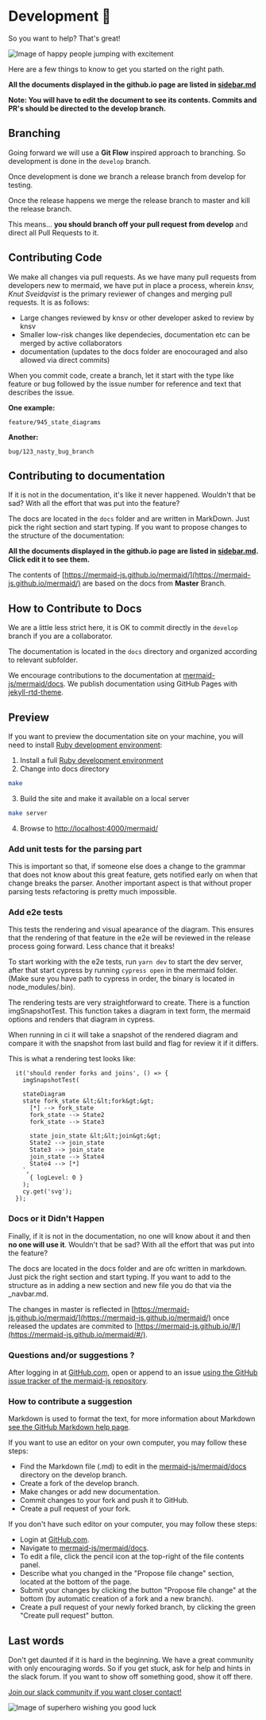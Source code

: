# Development 🙌


So you want to help? That's great!

![Image of happy people jumping with excitement](https://media.giphy.com/media/BlVnrxJgTGsUw/giphy.gif)

Here are a few things to know to get you started on the right path.

**All the documents displayed in the github.io page are listed in [sidebar.md](https://github.com/mermaid-js/mermaid/edit/develop/docs/_sidebar.md)**
 
**Note: You will have to edit the document to see its contents. Commits and PR's should be directed to the develop branch.**

## Branching

Going forward we will use a **Git Flow** inspired approach to branching. So development is done in the `develop` branch. 

Once development is done we branch a release branch from develop for testing.

Once the release happens we merge the release branch to master and kill the release branch.

This means... **you should branch off your pull request from develop** and direct all Pull Requests to it.   

## Contributing Code

We make all changes via pull requests. As we have many pull requests from developers new to mermaid, we have put in place a process, wherein *knsv, Knut Sveidqvist* is the primary reviewer of changes and merging pull requests. It is as follows:

* Large changes reviewed by knsv or other developer asked to review by knsv
* Smaller low-risk changes like dependecies, documentation etc can be merged by active collaborators
* documentation (updates to the docs folder are enocouraged and also allowed via direct commits)

When you commit code, create a branch, let it start with the type like feature or bug followed by the issue number for reference and text that describes the issue. 


**One example:**

`feature/945_state_diagrams`

**Another:**

`bug/123_nasty_bug_branch`


## Contributing to documentation
If it is not in the documentation, it's like it never happened. Wouldn't that be sad? With all the effort that was put into the feature?

The docs are located in the `docs` folder and are written in MarkDown. Just pick the right section and start typing. If you want to propose changes to the structure of the documentation: 

**All the documents displayed in the github.io page are listed in [sidebar.md](https://github.com/mermaid-js/mermaid/edit/develop/docs/_sidebar.md). Click edit it to see them.**

The contents of [https://mermaid-js.github.io/mermaid/](https://mermaid-js.github.io/mermaid/) are based on the docs from **Master** Branch. 

## How to Contribute to Docs

We are a little less strict here, it is OK to commit directly in the `develop` branch if you are a collaborator.

The documentation is located in the `docs` directory and organized according to relevant subfolder. 

We encourage contributions to the documentation at [mermaid-js/mermaid/docs](https://github.com/mermaid-js/mermaid/tree/develop/docs). We publish documentation using GitHub Pages with [jekyll-rtd-theme](https://github.com/rundocs/jekyll-rtd-theme).

## Preview
If you want to preview the documentation site on your machine, you will need to install  [Ruby development environment](https://jekyllrb.com/docs/installation/):

1. Install a full [Ruby development environment](https://jekyllrb.com/docs/installation/)
2. Change into docs directory
```sh
make
```
3. Build the site and make it available on a local server
```sh
make server
```
4. Browse to [http://localhost:4000/mermaid/](http://localhost:4000/mermaid/)

### **Add unit tests for the parsing part**

This is important so that, if someone else does a change to the grammar that does not know about this great feature, gets notified early on when that change breaks the parser. Another important aspect is that without proper parsing tests refactoring is pretty much impossible.

### **Add e2e tests**

This tests the rendering and visual apearance of the diagram. This ensures that the rendering of that feature in the e2e will be reviewed in the release process going forward. Less chance that it breaks!

To start working with the e2e tests, run `yarn dev` to start the dev server, after that start cypress by running `cypress open` in the mermaid folder. (Make sure you have path to cypress in order, the binary is located in node_modules/.bin).

The rendering tests are very straightforward to create. There is a function imgSnapshotTest. This function takes a diagram in text form, the mermaid options and renders that diagram in cypress.

When running in ci it will take a snapshot of the rendered diagram and compare it with the snapshot from last build and flag for review it if it differs.

This is what a rendering test looks like:
```
  it('should render forks and joins', () => {
    imgSnapshotTest(
      `
    stateDiagram
    state fork_state &lt;&lt;fork&gt;&gt;
      [*] --> fork_state
      fork_state --> State2
      fork_state --> State3

      state join_state &lt;&lt;join&gt;&gt;
      State2 --> join_state
      State3 --> join_state
      join_state --> State4
      State4 --> [*]
    `,
      { logLevel: 0 }
    );
    cy.get('svg');
  });
  ```


### **Docs or it Didn't Happen**

Finally, if it is not in the documentation, no one will know about it and then **no one will use it**. Wouldn't that be sad? With all the effort that was put into the feature?

The docs are located in the docs folder and are ofc written in markdown. Just pick the right section and start typing. If you want to add to the structure as in adding a new section and new file you do that via the _navbar.md.

The changes in master is reflected in [https://mermaid-js.github.io/mermaid/](https://mermaid-js.github.io/mermaid/) once released the updates are commited to [https://mermaid-js.github.io/#/](https://mermaid-js.github.io/mermaid/#/).

### Questions and/or suggestions ?
After logging in at [GitHub.com](https://www.github.com), open or append to an issue [using the GitHub issue tracker of the mermaid-js repository](https://github.com/mermaid-js/mermaid/issues?q=is%3Aissue+is%3Aopen+label%3A%22Area%3A+Documentation%22).

### How to contribute a suggestion
Markdown is used to format the text, for more information about Markdown [see the GitHub Markdown help page](https://help.github.com/en/github/writing-on-github/basic-writing-and-formatting-syntax).

If you want to use an editor on your own computer, you may follow these steps:
* Find the Markdown file (.md) to edit in the [mermaid-js/mermaid/docs](https://github.com/mermaid-js/mermaid/tree/develop/docs) directory on the develop branch.
* Create a fork of the develop branch.
* Make changes or add new documentation.
* Commit changes to your fork and push it to GitHub.
* Create a pull request of your fork.

If you don't have such editor on your computer, you may follow these steps:
* Login at [GitHub.com](https://www.github.com).
* Navigate to [mermaid-js/mermaid/docs](https://github.com/mermaid-js/mermaid/tree/develop/docs).
* To edit a file, click the pencil icon at the top-right of the file contents panel.
* Describe what you changed in the "Propose file change" section, located at the bottom of the page.
* Submit your changes by clicking the button "Propose file change" at the bottom (by automatic creation of a fork and a new branch).
* Create a pull request of your newly forked branch, by clicking the green "Create pull request" button.

## Last words

Don't get daunted if it is hard in the beginning. We have a great community with only encouraging words. So if you get stuck, ask for help and hints in the slack forum. If you want to show off something good, show it off there.

[Join our slack community if you want closer contact!](https://join.slack.com/t/mermaid-talk/shared_invite/enQtNzc4NDIyNzk4OTAyLWVhYjQxOTI2OTg4YmE1ZmJkY2Y4MTU3ODliYmIwOTY3NDJlYjA0YjIyZTdkMDMyZTUwOGI0NjEzYmEwODcwOTE)


![Image of superhero wishing you good luck](https://media.giphy.com/media/l49JHz7kJvl6MCj3G/giphy.gif)
